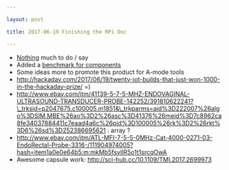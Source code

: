 ```yaml
---

layout: post

title: 2017-06-19 Finishing the RPi Doc

---
```



-   [Nothing](/include/RPiHSDK.md) much to do / say
-   Added a [benchmark for components](/include/AddBench.md)
-   Some ideas more to promote this product for A-mode tools
-   http://hackaday.com/2017/06/19/twenty-iot-builds-that-just-won-1000-in-the-hackaday-prize/ =)
-   http://www.ebay.com/itm/41139-5-7-5-MHZ-ENDOVAGINAL-ULTRASOUND-TRANSDUCER-PROBE-142252/391810622241?\_trksid=p2047675.c100005.m1851&\_trkparms=aid%3D222007%26algo%3DSIM.MBE%26ao%3D2%26asc%3D41376%26meid%3D7c8962ca8fe34037884411c7eaad4a6c%26pid%3D100005%26rk%3D2%26rkt%3D6%26sd%3D252386695621
    : array ?
-   http://www.ebay.com/itm/ATL-MFI-7-5-5-0MHz-Cat-4000-0271-03-EndoRectal-Probe-3316-/111904974005?hash=item1a0e0e64b5:m:mkMb5fsyIlR5o1t1srcqOwA
-   Awesome capsule work: http://sci-hub.cc/10.1109/TMI.2017.2699973

